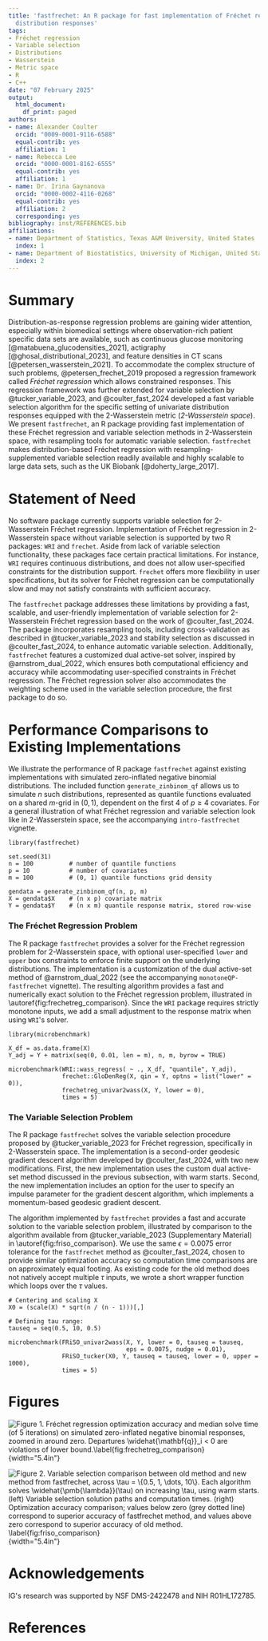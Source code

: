 ```yaml
---
title: 'fastfrechet: An R package for fast implementation of Fréchet regression with
  distribution responses'
tags:
- Fréchet regression
- Variable selection
- Distributions
- Wasserstein
- Metric space
- R
- C++
date: "07 February 2025"
output:
  html_document:
    df_print: paged
authors:
- name: Alexander Coulter
  orcid: "0009-0001-9116-6588"
  equal-contrib: yes
  affiliation: 1
- name: Rebecca Lee
  orcid: "0000-0001-8162-6555"
  equal-contrib: yes
  affiliation: 1
- name: Dr. Irina Gaynanova
  orcid: "0000-0002-4116-0268"
  equal-contrib: yes
  affiliation: 2
  corresponding: yes
bibliography: inst/REFERENCES.bib
affiliations:
- name: Department of Statistics, Texas A&M University, United States
  index: 1
- name: Department of Biostatistics, University of Michigan, United States
  index: 2
---
```


# Summary

Distribution-as-response regression problems are gaining wider attention,
especially within biomedical settings where observation-rich patient specific
data sets are available, such as continuous glucose monitoring
[@matabuena_glucodensities_2021], actigraphy [@ghosal_distributional_2023], and
feature densities in CT scans [@petersen_wasserstein_2021].
To accommodate the complex structure of such problems, @petersen_frechet_2019
proposed a regression framework called *Fréchet regression* which allows
constrained responses. This regression framework was further extended for
variable selection by @tucker_variable_2023, and @coulter_fast_2024 developed a
fast variable selection algorithm for the specific setting of univariate
distribution responses equipped with the 2-Wasserstein metric
(*2-Wasserstein space*). We present `fastfrechet`, an R package providing fast
implementation of these Fréchet regression and variable selection methods in
2-Wasserstein space, with resampling tools for automatic variable selection.
`fastfrechet` makes distribution-based Fréchet regression with
resampling-supplemented variable selection readily available and highly scalable
to large data sets, such as the UK Biobank [@doherty_large_2017].

<!--Distribution-as-response regression problems are gaining wider attention,
especially within biomedical settings where observation-rich patient specific
data sets are available, such as continuous glucose monitoring
[@matabuena_glucodensities_2021], actigraphy [@ghosal_distributional_2023], and
feature densities in CT scans [@petersen_wasserstein_2021].
To accommodate the complex structure of such problems, @petersen_frechet_2019
proposed an extension of regression with Euclidean covariates, for responses
within a general metric space, so-called *Fréchet regression*. This regression
framework was further extended for variable selection by @tucker_variable_2023,
and @coulter_fast_2024 developed a fast variable selection algorithm for the
specific setting of univariate distribution responses equipped with the
2-Wasserstein metric (*2-Wasserstein space*). We present `fastfrechet`, an R
package providing fast implementation of these Fréchet regression and variable
selection methods in 2-Wasserstein space, with resampling tools for automatic
variable selection. `fastfrechet` makes 2-Wasserstein Fréchet regression with
resampling-supplemented variable selection readily available and highly scalable
to large data sets, such as the UK Biobank [@doherty_large_2017].-->

# Statement of Need

No software package currently supports variable selection for 2-Wasserstein
Fréchet regression. Implementation of Fréchet regression in 2-Wasserstein space
without variable selection is supported by two R packages: `WRI` and `frechet`.
Aside from lack of variable selection functionality, these packages face certain
practical limitations. For instance, `WRI` requires continuous distributions,
and does not allow user-specified constraints for the distribution support.
`frechet` offers more flexibility in user specifications, but its solver for
Fréchet regression can be computationally slow and may not satisfy constraints
with sufficient accuracy.

<!--No software package currently supports variable selection for 2-Wasserstein
Fréchet regression. Implementation of Fréchet regression in 2-Wasserstein space without variable selection is supported by two R packages: `WRI` and `frechet`.  Aside from lack of variable selection functionality, these packages face certain practical limitations. For instance, `WRI` requires strictly increasing quantile function inputs and does not allow user-specified constraints for the distribution support. `frechet` offers more flexibility in user specifications but its solver for Fréchet regression can be computationally slow and may not satisfy constraints with sufficient accuracy.-->

The `fastfrechet` package addresses these limitations by providing a fast, scalable, and user-friendly implementation of variable selection for 2-Wasserstein Fréchet regression based on the work of @coulter_fast_2024. The package incorporates resampling tools, including cross-validation as described in @tucker_variable_2023 and stability selection as discussed in @coulter_fast_2024, to enhance automatic variable selection. Additionally, `fastfrechet` features a customized dual active-set solver, inspired by @arnstrom_dual_2022, which ensures both computational efficiency and accuracy while accommodating user-specified constraints in Fréchet regression. The Fréchet regression solver also accommodates the weighting scheme used in the variable selection procedure, the first package to do so.

<!--The `fastfrechet` package addresses these limitations by providing a fast, scalable, and user-friendly implementation of variable selection for 2-Wasserstein Fréchet regression based on the work of @coulter_fast_2024, including the general setting without variable selection as a special case. The package incorporates resampling tools, including cross-validation as described in @tucker_variable_2023 and stability selection as discussed in @coulter_fast_2024, to enhance automatic variable selection. Additionally, `fastfrechet` features a customized dual active-set solver, inspired by @arnstrom_dual_2022, which ensures both computational efficiency and accuracy while accommodating user-specified constraints.-->

<!--The resulting algorithm is  ....[say something about how fast it is so we can apply it now to huge datasets]-->

<!--No software package currently supports variable selection for 2-Wasserstein
Fréchet regression, and until @coulter_fast_2024, existing algorithms are too
slow for practical use. To our knowledge, two packages implement Fréchet
regression in 2-Wasserstein space: the R package `WRI`, and the R package
`frechet`. However, these packages are computationally inefficient and limited
in scope. For example, `WRI` does not permit user-specified box constraints
for distribution support, and requires strictly increasing quantile function
inputs. `frechet` allows more flexible user specifications, but its Fréchet
regression solver is slow and does not satisfy constraints to satisfactory
accuracy.

`fastfrechet` bridges these gaps by providing a fast and scalable package-ready
implementation of variable selection for 2-Wasserstein Fréchet regression. It
includes resampling tools—cross-validation as discussed in
@tucker_variable_2023, and stability selection as discussed in
@coulter_fast_2024—to supplement automatic variable selection. `fastfrechet`
also implements a customized dual active-set solver based on @arnstrom_dual_2022
to solve the Fréchet regression problem, which overcomes computational and user
specification limitations in existing packages.-->

# Performance Comparisons to Existing Implementations

We illustrate the performance of R package `fastfrechet` against existing
implementations with simulated zero-inflated negative binomial distributions.
The included function `generate_zinbinom_qf` allows us to simulate $n$ such
distributions, represented as quantile functions evaluated on a shared $m$-grid
in $(0, 1)$, dependent on the first 4 of $p \geq 4$ covariates. For a general
illustration of what Fréchet regression and variable selection look like in
2-Wasserstein space, see the accompanying `intro-fastfrechet` vignette.
```
library(fastfrechet)

set.seed(31)
n = 100          # number of quantile functions
p = 10           # number of covariates
m = 100          # (0, 1) quantile functions grid density 

gendata = generate_zinbinom_qf(n, p, m)
X = gendata$X    # (n x p) covariate matrix
Y = gendata$Y    # (n x m) quantile response matrix, stored row-wise
```

### The Fréchet Regression Problem

The R package `fastfrechet` provides a solver for the Fréchet regression problem
for 2-Wasserstein space, with optional user-specified  `lower` and `upper` box
constraints to enforce finite support on the underlying distributions. The
implementation is a customization of the dual active-set method of
@arnstrom_dual_2022 (see the accompanying `monotoneQP-fastfrechet` vignette).
The resulting algorithm provides a fast and numerically exact solution to the
Fréchet regression problem, illustrated in \autoref{fig:frechetreg_comparison}.
Since the `WRI` package requires strictly monotone inputs, we add a small
adjustment to the response matrix when using `WRI`'s solver.
```
library(microbenchmark)

X_df = as.data.frame(X)
Y_adj = Y + matrix(seq(0, 0.01, len = m), n, m, byrow = TRUE)

microbenchmark(WRI::wass_regress( ~ ., X_df, "quantile", Y_adj),
               frechet::GloDenReg(X, qin = Y, optns = list("lower" = 0)),
               frechetreg_univar2wass(X, Y, lower = 0),
               times = 5)
```

### The Variable Selection Problem

The R package `fastfrechet` solves the variable selection procedure proposed by
@tucker_variable_2023 for Fréchet regression, specifically in 2-Wasserstein
space. The implementation is a second-order geodesic gradient descent algorithm
developed by @coulter_fast_2024, with two new modifications. First, the new
implementation uses the custom dual active-set method discussed in the previous
subsection, with warm starts. Second, the new implementation includes an option
for the user to specify an impulse parameter for the gradient descent algorithm,
which implements a momentum-based geodesic gradient descent.

The algorithm implemented by `fastfrechet` provides a fast and accurate solution
to the variable selection problem, illustrated by comparison to the algorithm
available from @tucker_variable_2023 (Supplementary Material) in 
\autoref{fig:friso_comparison}. We use the same $\epsilon = 0.0075$ error
tolerance for the `fastfrechet` method as @coulter_fast_2024, chosen to provide
similar optimization accuracy so computation time comparisons are on
approximately equal footing. As existing code for the old method does not
natively accept multiple $\tau$ inputs, we wrote a short wrapper function which
loops over the $\tau$ values.
```
# Centering and scaling X
X0 = (scale(X) * sqrt(n / (n - 1)))[,]

# Defining tau range:
tauseq = seq(0.5, 10, 0.5)

microbenchmark(FRiSO_univar2wass(X, Y, lower = 0, tauseq = tauseq,
                                 eps = 0.0075, nudge = 0.01),
               FRiSO_tucker(X0, Y, tauseq = tauseq, lower = 0, upper = 1000),
               times = 5)
```

# Figures

![**Figure 1**. Fréchet regression optimization accuracy and median solve time
(of 5 iterations) on simulated zero-inflated negative binomial responses, zoomed
in around zero. Departures $\widehat{\mathbf{q}}_i < 0$ are violations of lower
bound.\label{fig:frechetreg_comparison}](figures/frechetreg_comparison.png){width="5.4in"}

![**Figure 2**. Variable selection comparison between old method and new method
from `fastfrechet`, across $\tau = \{0.5, 1, \dots, 10\}$. Each algorithm solves
$\widehat{\pmb{\lambda}}(\tau)$ on increasing $\tau$, using warm starts.
(*left*) Variable selection solution paths and computation times. (*right*)
Optimization accuracy comparison; values below zero (grey dotted line)
correspond to superior accuracy of `fastfrechet` method, and values
above zero correspond to superior accuracy of old method.
\label{fig:friso_comparison}](figures/friso_comparison.png){width="5.4in"}


# Acknowledgements
IG's research was supported by NSF DMS-2422478 and NIH R01HL172785.

# References